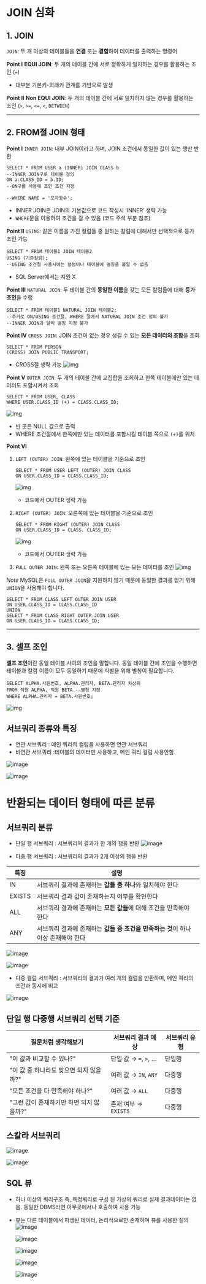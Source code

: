 # JOIN 심화

## 1. JOIN

`JOIN`: 두 개 이상의 테이블들을 **연결** 또는 **결합**하여 데이터를 출력하는 명령어

**Point I**
**EQUI JOIN**: 두 개의 테이블 간에 서로 정확하게 일치하는 경우를 활용하는 조인 (`=`)

- 대부분 기본키-외래키 관계를 기반으로 발생

**Point II**
**Non EQUI JOIN**: 두 개의 테이블 간에 서로 일치하지 않는 경우를 활용하는 조인 (`>`, `>=`, `<=`, `<`, `BETWEEN`)

------

## 2. FROM절 JOIN 형태

**Point I**
`INNER JOIN`: 내부 JOIN이라고 하며, JOIN 조건에서 동일한 값이 있는 행만 반환

```
SELECT * FROM USER a (INNER) JOIN CLASS b
--INNER JOIN구로 테이블 정의
ON a.CLASS_ID = b.ID;
--ON구를 사용해 조인 조건 지정

--WHERE NAME = '모자장수';
```

- INNER JOIN은 JOIN의 기본값으로 코드 작성시 ‘INNER’ 생략 가능
- `WHERE`문을 이용하여 조건을 걸 수 있음 (코드 주석 부분 참조)

**Point II**
`USING`: 같은 이름을 가진 컬럼들 중 원하는 칼럼에 대해서만 선택적으로 등가 조인 가능

```
SELECT * FROM 테이블1 JOIN 테이블2
USING (기준칼럼);
--USING 조건절 사용시에는 컬럼이나 테이블에 별칭을 붙일 수 없음
```

- SQL Server에서는 지원 X

**Point III**
`NATURAL JOIN`: 두 테이블 간의 **동일한 이름**을 갖는 모든 칼럼들에 대해 **등가 조인**을 수행

```
SELECT * FROM 테이블1 NATURAL JOIN 테이블2;
--추가로 ON/USING 조건절, WHERE 절에서 NATURAL JOIN 조건 정의 불가
--INNER JOIN과 달리 별칭 지정 불가
```

**Point IV**
`CROSS JOIN`: JOIN 조건이 없는 경우 생길 수 있는 **모든 데이터의 조합**을 조회

```
SELECT * FROM PERSON
(CROSS) JOIN PUBLIC_TRANSPORT;
```

- CROSS절 생략 가능
  ![img](https://cdn-api.elice.io/api-attachment/attachment/4080c46882844612a6989b4c36f030e3/image.png)

**Point V**
`OUTER JOIN`: 두 개의 테이블 간에 교집합을 조회하고 한쪽 테이블에만 있는 데이터도 포함시켜서 조회

```
SELECT * FROM USER, CLASS
WHERE USER.CLASS_ID (+) = CLASS.CLASS_ID;
```

![img](https://cdn-api.elice.io/api-attachment/attachment/dc64dd243c4e4daeb7b7b1a842eaa2dd/image.png)

- 빈 곳은 NULL 값으로 출력
- WHERE 조건절에서 한쪽에만 있는 데이터를 포함시킬 테이블 쪽으로 `(+)`를 위치

**Point VI**

1. `LEFT (OUTER) JOIN`: 왼쪽에 있는 테이블을 기준으로 조인

   ```
   SELECT * FROM USER LEFT (OUTER) JOIN CLASS
   ON USER.CLASS_ID = CLASS.CLASS_ID;
   ```

   ![img](https://cdn-api.elice.io/api-attachment/attachment/677d6993e55844b9afc8eb3dcbf194c3/image.png)

   - 코드에서 OUTER 생략 가능

2. `RIGHT (OUTER) JOIN`: 오른쪽에 있는 테이블을 기준으로 조인

   ```
   SELECT * FROM RIGHT (OUTER) JOIN CLASS
   ON USER.CLASS_ID = CLASS. CLASS_ID;
   ```

   ![img](https://cdn-api.elice.io/api-attachment/attachment/47b4a3bac11f4919a59a640fbf4eb4f9/image.png)

   - 코드에서 OUTER 생략 가능

3. `FULL OUTER JOIN`: 왼쪽 또는 오른쪽 테이블에 있는 모든 데이터를 조인
   ![img](https://cdn-api.elice.io/api-attachment/attachment/d0437809921c4efba2ec3f76dd9a92e3/image.png)

*Note*
MySQL은 `FULL OUTER JOIN`을 지원하지 않기 때문에 동일한 결과를 얻기 위해 `UNION`을 사용해야 합니다.

```
SELECT * FROM CLASS LEFT OUTER JOIN USER
ON USER.CLASS_ID = CLASS.CLASS_ID
UNION
SELECT * FROM CLASS RIGHT OUTER JOIN USER
ON USER.CLASS_ID = CLASS.CLASS_ID;
```

------

## 3. 셀프 조인

**셀프 조인**이란 동일 테이블 사이의 조인을 말합니다. 동일 테이블 간에 조인을 수행하면 테이블과 칼럼 이름이 모두 동일하기 때문에 식별을 위해 별칭이 필요합니다.

```
SELECT ALPHA.사원번호, ALPHA.관리자, BETA.관리자 차상위
FROM 직원 ALPHA, 직원 BETA --별칭 지정
WHERE ALPHA.관리자 = BETA.사원번호;
```

![img](https://cdn-api.elice.io/api-attachment/attachment/fe309974fcac4bb88ddda2cf918a272f/image.png)


## 서브쿼리 종류와 특징
- 연관 서브쿼리 : 메인 쿼리의 컬럼을 사용하면 연관 서브쿼리
- 비연관 서브쿼리 :테이블의 데이터만 사용하고, 메인 쿼리 컬럼 사용안함

![image](https://github.com/user-attachments/assets/c9f16243-14de-49c3-b63e-6011c6f7692a)

![image](https://github.com/user-attachments/assets/34dcfcf9-7ffa-4d97-b258-d5de7a550489)


# 반환되는 데이터 형태에 따른 분류

## 서브쿼리 분류
- 단일 행 서브쿼리 : 서브쿼리의 결과가 한 개의 행을 반환
![image](https://github.com/user-attachments/assets/008d047d-651c-4421-ad80-203c7600c40b)


- 다중 행 서브쿼리 : 서브쿼리의 결과가 2개 이상의 행을 반환

| 특징    | 설명                                                                 |
|---------|----------------------------------------------------------------------|
| IN      | 서브쿼리 결과에 존재하는 **값들 중 하나**와 일치해야 한다             |
| EXISTS | 서브쿼리 결과 값이 존재하는지 여부를 확인한다                         |
| ALL     | 서브쿼리 결과에 존재하는 **모든 값들**에 대해 조건을 만족해야 한다   |
| ANY     | 서브쿼리 결과에 존재하는 **값들 중 조건을 만족하는 것**이 하나 이상 존재해야 한다 |

![image](https://github.com/user-attachments/assets/9fb1e54b-a9c6-4eb3-8dd9-946e8ff31fdd)

![image](https://github.com/user-attachments/assets/10a7553c-5989-49df-b17f-b85dfeb0809c)

- 다중 컬럼 서브쿼리 : 서브쿼리의 결과가 여러 개의 컬럼을 반환하며, 메인 쿼리의 조건과 동시에 비교

![image](https://github.com/user-attachments/assets/e4a0bceb-62ec-48d8-a725-ebe5d92382a7)


## 단일 행 다중행 서브쿼리 선택 기준

| 질문처럼 생각해보기                                   | 서브쿼리 결과 예상               | 서브쿼리 유형 |
| ---------------------------------------------------- | ------------------------------ | ------------- |
| "이 값과 비교할 수 있나?"                            | 단일 값 → `=`, `>`, …          | 단일행        |
| "이 값 중 하나라도 맞으면 되지 않을까?"              | 여러 값 → `IN`, `ANY`          | 다중행        |
| "모든 조건을 다 만족해야 하나?"                      | 여러 값 → `ALL`                | 다중행        |
| "그런 값이 존재하기만 하면 되지 않을까?"             | 존재 여부 → `EXISTS`           | 다중행        |

## 스칼라 서브쿼리

![image](https://github.com/user-attachments/assets/b6312899-332b-44dd-99ce-f59ff00b6446)

![image](https://github.com/user-attachments/assets/dad484a5-bb40-418d-aa3d-34ed87d3341a)

## SQL 뷰
- 하나 이상의 쿼리구조 즉, 특정쿼리로 구성 된 가상의 쿼리로 실제 결과데이터는 없음. 동일한 DBMS라면 아무곳에서나 호출하여 사용 가능
- 뷰는 다른 테이블에서 파생된 데이터, 논리적으로만 존재하며 뷰를 사용한 질의
  ![image](https://github.com/user-attachments/assets/c707daca-72ed-44e8-827e-e0b0915f6daa)

  ![image](https://github.com/user-attachments/assets/fa873e7c-1712-4908-baab-6824bc390050)

  ![image](https://github.com/user-attachments/assets/ee19e048-42a5-4dfd-8f61-c226e855e302)

  ![image](https://github.com/user-attachments/assets/e35f8d8b-b92f-4bd7-9bff-0a8b7eeb5087)

  ![image](https://github.com/user-attachments/assets/855653fd-24e1-4239-8d29-df329cf255c4)
